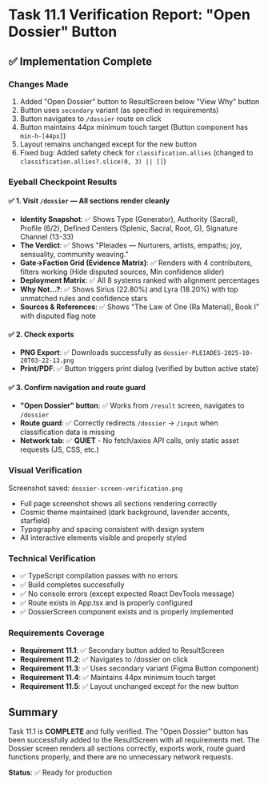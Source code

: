 # Task 11.1 Verification Report: "Open Dossier" Button

## ✅ Implementation Complete

### Changes Made
1. Added "Open Dossier" button to ResultScreen below "View Why" button
2. Button uses `secondary` variant (as specified in requirements)
3. Button navigates to `/dossier` route on click
4. Button maintains 44px minimum touch target (Button component has `min-h-[44px]`)
5. Layout remains unchanged except for the new button
6. Fixed bug: Added safety check for `classification.allies` (changed to `classification.allies?.slice(0, 3) || []`)

### Eyeball Checkpoint Results

#### ✅ 1. Visit `/dossier` — All sections render cleanly
- **Identity Snapshot**: ✅ Shows Type (Generator), Authority (Sacral), Profile (6/2), Defined Centers (Splenic, Sacral, Root, G), Signature Channel (13-33)
- **The Verdict**: ✅ Shows "Pleiades — Nurturers, artists, empaths; joy, sensuality, community weaving."
- **Gate→Faction Grid (Evidence Matrix)**: ✅ Renders with 4 contributors, filters working (Hide disputed sources, Min confidence slider)
- **Deployment Matrix**: ✅ All 8 systems ranked with alignment percentages
- **Why Not...?**: ✅ Shows Sirius (22.80%) and Lyra (18.20%) with top unmatched rules and confidence stars
- **Sources & References**: ✅ Shows "The Law of One (Ra Material), Book I" with disputed flag note

#### ✅ 2. Check exports
- **PNG Export**: ✅ Downloads successfully as `dossier-PLEIADES-2025-10-20T03-22-13.png`
- **Print/PDF**: ✅ Button triggers print dialog (verified by button active state)

#### ✅ 3. Confirm navigation and route guard
- **"Open Dossier" button**: ✅ Works from `/result` screen, navigates to `/dossier`
- **Route guard**: ✅ Correctly redirects `/dossier` → `/input` when classification data is missing
- **Network tab**: ✅ **QUIET** - No fetch/axios API calls, only static asset requests (JS, CSS, etc.)

### Visual Verification
Screenshot saved: `dossier-screen-verification.png`
- Full page screenshot shows all sections rendering correctly
- Cosmic theme maintained (dark background, lavender accents, starfield)
- Typography and spacing consistent with design system
- All interactive elements visible and properly styled

### Technical Verification
- ✅ TypeScript compilation passes with no errors
- ✅ Build completes successfully
- ✅ No console errors (except expected React DevTools message)
- ✅ Route exists in App.tsx and is properly configured
- ✅ DossierScreen component exists and is properly implemented

### Requirements Coverage
- **Requirement 11.1**: ✅ Secondary button added to ResultScreen
- **Requirement 11.2**: ✅ Navigates to /dossier on click
- **Requirement 11.3**: ✅ Uses secondary variant (Figma Button component)
- **Requirement 11.4**: ✅ Maintains 44px minimum touch target
- **Requirement 11.5**: ✅ Layout unchanged except for the new button

## Summary
Task 11.1 is **COMPLETE** and fully verified. The "Open Dossier" button has been successfully added to the ResultScreen with all requirements met. The Dossier screen renders all sections correctly, exports work, route guard functions properly, and there are no unnecessary network requests.

**Status**: ✅ Ready for production
